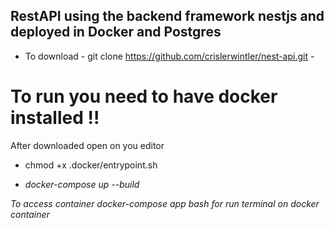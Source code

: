 ## RestAPI using the backend framework nestjs and deployed in Docker and Postgres

* To download  - git clone https://github.com/crislerwintler/nest-api.git -

# To run you need to have docker installed !!
After downloaded open on you editor

* chmod +x .docker/entrypoint.sh

* _docker-compose up --build_

_To access container _docker-compose app bash_ for run terminal on docker container_
